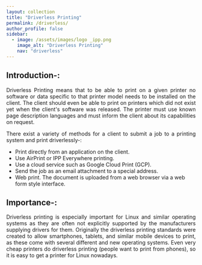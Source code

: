 ```yaml
---
layout: collection
title: "Driverless Printing"
permalink: /driverless/
author_profile: false
sidebar:
  - image: /assets/images/logo _ipp.png
    image_alt: "Driverless Printing"
    nav: "driverless"
---
```

<h2>Introduction-:</h2>
<p align="justify">Driverless Printing means that to be able to print on a given printer no software or data specific to that printer model needs to be installed on the client. The client should even be able to print on printers which did not exist yet when the client's software was released. The printer must use known page description languages and must inform the client about its capabilities on request.</p>
<p align="justify">There exist a variety of methods for a client to submit a job to a printing system and print driverlessly-:</p>
<ul>
    <li>Print directly from an application on the client.</li>
    <li>Use AirPrint or IPP Everywhere printing.</li>
    <li>Use a cloud service such as Google Cloud Print (GCP).</li>
    <li>Send the job as an email attachment to a special address.</li>
    <li>Web print. The document is uploaded from a web browser via a web form style interface.</li>
</ul>

<h2>Importance-:</h2>
<p align="justify">Driverless printing is especially important for Linux and similar operating systems as they are often not explicitly supported by the manufacturers supplying drivers for them. Originally the driverless printing standards were created to allow smartphones, tablets, and similar mobile devices to print, as these come with several different and new operating systems. Even very cheap printers do driverless printing (people want to print from phones), so it is easy to get a printer for Linux nowadays.</p>